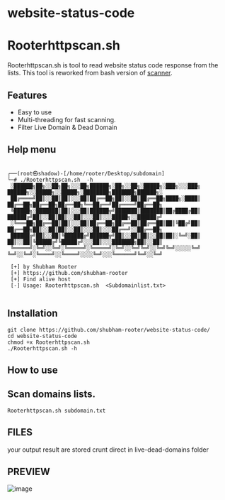 # website-status-code
# Rooterhttpscan.sh
Rooterhttpscan.sh is tool to read website status code response from the lists. This tool is reworked from bash version of [scanner](https://github.com/shubham-rooter/website-status-code).




## Features
- Easy to use
- Multi-threading for fast scanning.
- Filter Live Domain & Dead Domain 

## Help menu

```
                                                                                                                                                                                                                                            
┌──(root㉿shadow)-[/home/rooter/Desktop/subdomain]
└─# ./Rooterhttpscan.sh  -h          
 ░██████╗██╗░░██╗██╗░░░██╗██████╗░██╗░░██╗░█████╗░███╗░░░███╗  ██████╗░░█████╗░░█████╗░████████╗███████╗██████╗░
 ██╔════╝██║░░██║██║░░░██║██╔══██╗██║░░██║██╔══██╗████╗░████║  ██╔══██╗██╔══██╗██╔══██╗╚══██╔══╝██╔════╝██╔══██╗
 ╚█████╗░███████║██║░░░██║██████╦╝███████║███████║██╔████╔██║  ██████╔╝██║░░██║██║░░██║░░░██║░░░█████╗░░██████╔╝
 ░╚═══██╗██╔══██║██║░░░██║██╔══██╗██╔══██║██╔══██║██║╚██╔╝██║  ██╔══██╗██║░░██║██║░░██║░░░██║░░░██╔══╝░░██╔══██╗
 ██████╔╝██║░░██║╚██████╔╝██████╦╝██║░░██║██║░░██║██║░╚═╝░██║  ██║░░██║╚█████╔╝╚█████╔╝░░░██║░░░███████╗██║░░██║
 ╚═════╝░╚═╝░░╚═╝░╚═════╝░╚═════╝░╚═╝░░╚═╝╚═╝░░╚═╝╚═╝░░░░░╚═╝  ╚═╝░░╚═╝░╚════╝░░╚════╝░░░░╚═╝░░░╚══════╝╚═╝░░╚═╝ 

 [+] by Shubham Rooter
 [+] https://github.com/shubham-rooter
 [+] Find alive host 
 [-] Usage: Rooterhttpscan.sh  <Subdomainlist.txt>


```

## Installation
```
git clone https://github.com/shubham-rooter/website-status-code/
cd website-status-code
chmod +x Rooterhttpscan.sh
./Rooterhttpscan.sh -h
```
## How to use

## Scan domains lists.
```
Rooterhttpscan.sh subdomain.txt
```
## FILES
your output result are stored crunt direct in live-dead-domains folder 
  

## PREVIEW
![image](https://user-images.githubusercontent.com/94091556/207166203-406d1af4-33fa-4ee7-8d0d-45abf7a7fb36.png)
